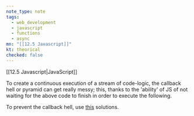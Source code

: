 ```yaml
---
note_type: note
tags:
  - web_development
  - javascript
  - functions
  - async
mn: "[[12.5 Javascript]]"
kt: theorical
checked: false
---
```

[[12.5 Javascript|JavaScript]]

To create a continuous execution of a stream of code-logic, the callback hell or pyramid can get really messy; this, thanks to the 'ability' of JS of not waiting for the above code to finish in order to execute the following. 

To prevent the callback hell, use [this](http://callbackhell.com/) solutions. 
